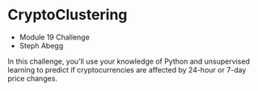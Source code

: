 # CryptoClustering
- Module 19 Challenge
- Steph Abegg

In this challenge, you'll use your knowledge of Python and unsupervised learning to predict if cryptocurrencies are affected by 24-hour or 7-day price changes.


